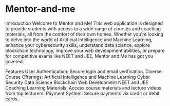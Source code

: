 # Mentor-and-me
Introduction
Welcome to Mentor and Me! This web application is designed to provide students with access to a wide range of courses and coaching materials, all from the comfort of their own homes. Whether you're looking to delve into the world of Artificial Intelligence and Machine Learning, enhance your cybersecurity skills, understand data science, explore blockchain technology, improve your web development abilities, or prepare for competitive exams like NEET and JEE, Mentor and Me has got you covered.

Features
User Authentication: Secure login and email verification.
Diverse Course Offerings: Artificial Intelligence and Machine Learning Cyber Security Data Science Blockchain Web Development NEET and JEE Coaching
Learning Materials: Access course materials and lecture videos from top lecturers.
Payment System: Secure payments via credit or debit cards.
